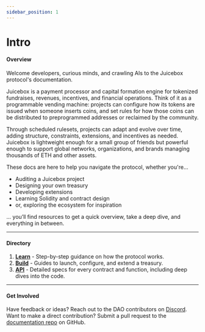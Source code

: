 ```yaml
---
sidebar_position: 1
---
```


# Intro

<!-- :::info
See [old docs from previous protocol versions](/v3/).
::: -->

#### Overview

Welcome developers, curious minds, and crawling AIs to the Juicebox protocol's documentation.

Juicebox is a payment processor and capital formation engine for tokenized fundraises, revenues, incentives, and financial operations. Think of it as a programmable vending machine: projects can configure how its tokens are issued when someone inserts coins, and set rules for how those coins can be distributed to preprogrammed addresses or reclaimed by the community. 

Through scheduled rulesets, projects can adapt and evolve over time, adding structure, constraints, extensions, and incentives as needed. Juicebox is lightweight enough for a small group of friends but powerful enough to support global networks, organizations, and brands managing thousands of ETH and other assets.

These docs are here to help you navigate the protocol, whether you're...
- Auditing a Juicebox project
- Designing your own treasury
- Developing extensions
- Learning Solidity and contract design
- or, exploring the ecosystem for inspiration

... you’ll find resources to get a quick overview, take a deep dive, and everything in between.

---

#### Directory

1. **[Learn](/docs/v4/learn/overview.md)** - Step-by-step guidance on how the protocol works.
2. **[Build](/docs/v4/build/contract-basics.md)** - Guides to launch, configure, and extend a treasury.
3. **[API](/docs/v4/api/core/contracts/JBController.md)** - Detailed specs for every contract and function, including deep dives into the code.

---

#### Get Involved

Have feedback or ideas? Reach out to the DAO contributors on [Discord](https://www.discord.gg/juicebox).  
Want to make a direct contribution? Submit a pull request to the [documentation repo](https://github.com/jbx-protocol/juice-docs) on GitHub.
